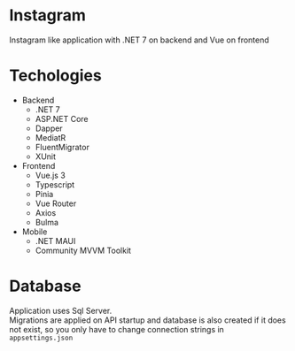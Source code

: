 # Instagram
 Instagram like application with .NET 7 on backend and Vue on frontend
 
 # Techologies 
 - Backend
   - .NET 7
   - ASP.NET Core
   - Dapper
   - MediatR
   - FluentMigrator
   - XUnit
 - Frontend
   - Vue.js 3
   - Typescript
   - Pinia
   - Vue Router
   - Axios
   - Bulma
  - Mobile
    - .NET MAUI
    - Community MVVM Toolkit
 # Database
 Application uses Sql Server. <br>
 Migrations are applied on API startup and database is also created if it does not exist, so you only have to change connection strings in `appsettings.json`
